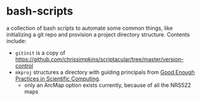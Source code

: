 # bash-scripts
a collection of bash scripts to automate some common things, like initializing a git repo and provision a project directory structure. Contents include:

- ```gitinit``` is  a copy of https://github.com/chrissimpkins/scriptacular/tree/master/version-control
- ```mkproj``` structures a directory with guiding principals from [Good Enough Practices in Scientific Computing](https://journals.plos.org/ploscompbiol/article?id=10.1371/journal.pcbi.1005510).
  - only an ArcMap option exists currently, because of all the NRS522 maps